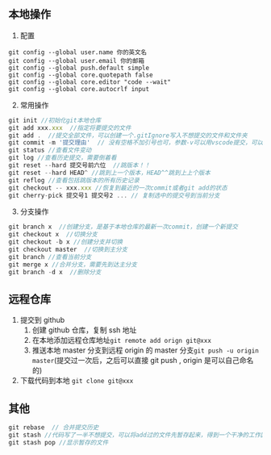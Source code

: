 ## 本地操作

1. 配置

```
git config --global user.name 你的英文名
git config --global user.email 你的邮箱
git config --global push.default simple
git config --global core.quotepath false
git config --global core.editor "code --wait"
git config --global core.autocrlf input
```

2. 常用操作

```javascript
git init //初始化git本地仓库
git add xxx.xxx  //指定将要提交的文件
git add .  //提交全部文件，可以创建一个.gitIgnore写入不想提交的文件和文件夹
git commit -m '提交理由'  // 没有空格不加引号也可，参数-v可以用vscode提交，可以顺便查看修改的具体代码
git status //查看文件变动
git log //查看历史提交，需要倒着看
git reset --hard 提交号前六位  //跳版本！！
git reset --hard HEAD^ //跳到上一个版本，HEAD^^跳到上上个版本
git reflog //查看包括跳版本的所有历史记录
git checkout -- xxx.xxx //恢复到最近的一次commit或者git add的状态
git cherry-pick 提交号1 提交号2 ... // 复制选中的提交号到当前分支
```

3. 分支操作

```javascript
git branch x  //创建分支，是基于本地仓库的最新一次commit，创建一个新提交
git checkout x  //切换分支
git checkout -b x //创建分支并切换
git checkout master  //切换到主分支
git branch //查看当前分支
git merge x //合并分支，需要先到达主分支
git branch -d x  //删除分支
```

## 远程仓库

1. 提交到 github
   1. 创建 github 仓库，复制 ssh 地址
   1. 在本地添加远程仓库地址`git remote add orign git@xxx`
   1. 推送本地 master 分支到远程 origin 的 master 分支`git push -u origin master`(提交过一次后，之后可以直接 git push , origin 是可以自己命名的)
2. 下载代码到本地
   `git clone git@xxx`

## 其他

```javascript
git rebase  // 合并提交历史
git stash //代码写了一半不想提交，可以将add过的文件先暂存起来，得到一个干净的工作区
git stash pop //显示暂存的文件
```
